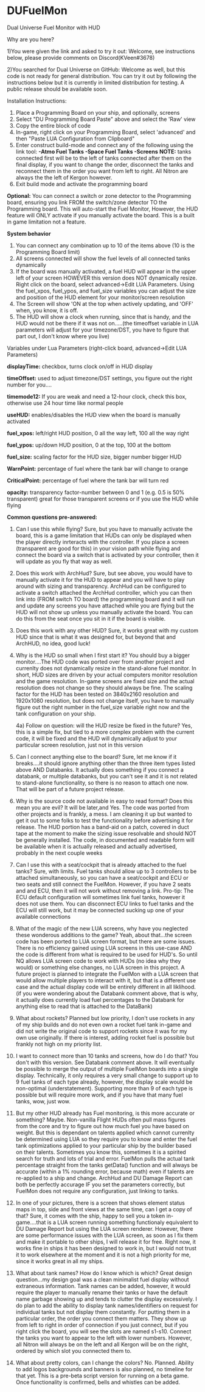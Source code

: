 # DUFuelMon
Dual Universe Fuel Monitor with HUD

Why are you here?

1)You were given the link and asked to try it out: Welcome, see instructions below, please provide comments on Discord(KVeen#3678)

2)You searched for Dual Universe on GitHub: Welcome as well, but this code is not ready for general distribution. You can try it out by following the instructions below but it is currently in limited distribution for testing. A public release should be available soon. 

Installation Instructions:
1) Place a Programming Board on your ship, and optionally, screens
2) Select "DU Programming Board Paste" above and select the 'Raw' view
3) Copy the entire block of code
4) In-game, right click on your Programming Board, select 'advanced' and then "Paste LUA Configuration from Clipboard"
5) Enter construct build-mode and connect any of the following using the link tool:
    **-Atmo Fuel Tanks
    -Space Fuel Tanks
    -Screens**
   **NOTE:** tanks connected first will be to the left of tanks connected after them on the final display, if you want to change the order, disconnect the tanks and reconnect them in the order you want from left to right. All Nitron are always the the left of Kergon however.
6) Exit build mode and activate the programming board

**Optional:** You can connect a switch or zone detector to the Programming board, ensuring you link FROM the switch/zone detector TO the Programming board. This will auto-start the Fuel Monitor, However, the HUD feature will ONLY activate if you manually activate the board. This is a built in game limitation not a feature.

**System behavior**

  1) You can connect any combination up to 10 of the items above (10 is the Programming Board limit)
  2) All screens connected will show the fuel levels of all connected tanks dynamically
  3) If the board was manually activated, a fuel HUD will appear in the upper left of your screen HOWEVER this version does NOT dynamically resize. Right click on the board, select advanced->Edit LUA Parameters. Using the fuel_xpos, fuel_ypos, and fuel_size variables you can adjust the size and position of the HUD element for your monitor/screen resolution
  4) The Screen will show 'ON at the top when actively updating, and 'OFF' when, you know, it is off.
  5) The HUD will show a clock when running, since that is handy, and the HUD would not be there if it was not on.....(the timeoffset variable in LUA parameters will adjust for your timezone/DST, you have to figure that part out, I don't know where you live)

Variables under Lua Parameters (right-click board, advanced->Edit LUA Parameters)

**displayTime:** checkbox, turns clock on/off in HUD display

**timeOffset:** used to adjust timezone/DST settings, you figure out the right number for you....

**timemode12:** If you are weak and need a 12-hour clock, check this box, otherwise use 24 hour time like normal people

**useHUD:** enables/disables the HUD view when the board is manually activated

**fuel_xpos:** left/right HUD position, 0 all the way left, 100 all the way right

**fuel_ypos:** up/down HUD position, 0 at the top, 100 at the bottom

**fuel_size:** scaling factor for the HUD size, bigger number bigger HUD

**WarnPoint:** percentage of fuel where the tank bar will change to orange

**CriticalPoint:** percentage of fuel where the tank bar will turn red

**opacity:** transparency factor-number between 0 and 1 (e.g.  0.5 is 50% transparent) great for those transparent screens or if you use the HUD while flying


**Common questions pre-answered:**

1) Can I use this while flying? Sure, but you have to manually activate the board, this is a game limitation that HUDs can only be displayed when the player directly inrteracts with the controller. If you place a screen (transparent are good for this) in your vision path while flying and connect the board via a switch that is activated by your controller, then it will update as you fly that way as well.

2) Does this work with ArchHud? Sure, but see above, you would have to manually activate it for the HUD to appear and you will have to play around with sizing and transparency. ArchHud can be configured to activate a switch attached the ArchHud controller, which you can then link into (FROM switch TO board) the programming board and it will run and update any screens you have attached while you are flying but the HUD will not show up unless you manually activate the board. You can do this from the seat once you sit in it if the board is visible.

3) Does this work with any other HUD? Sure, it works great with my custom HUD since that is what it was designed for, but beyond that and ArchHUD, no idea, good luck!

4) Why is the HUD so small when I first start it? You should buy a bigger monitor....The HUD code was ported over from another project and currenlty does not dynamically resize in the stand-alone fuel monitor. In short, HUD sizes are driven by your actual computers monitor resolution and the game resolution. In-game screens are fixed size and the actual resolution does not change so they should always be fine. The scaling factor for the HUD has been tested on 3840x2160 resolution and 1920x1080 resolution, but does not change itself, you have to manually figure out the right number in the fuel_size variable right now and the tank configuration on your ship.

    4a) Follow on question: will the HUD resize be fixed in the future? Yes, this is a simple fix, but tied to a more complex problem with the current code, it will be fixed and the HUD will dynamically adjust to your particular screen resolution, just not in this version
  
5) Can I connect anything else to the board? Sure, let me know if it breaks....it should ignore anything other than the three item types listed above AND Databanks. It actually does something if you connect a databank, or multiple databanks, but you can't see it and it is not related to stand-alone functionality, so there is no reason to attach one now. That will be part of a future project release.
6) Why is the source code not available in easy to read format? Does this mean you are evil?  It will be later,and Yes. The code was ported from other projects and is frankly, a mess. I am cleaning it up but wanted to get it out to some folks to test the functionality before advertising it for release. The HUD portion has a band-aid on a patch, covered in duct tape at the moment to make the sizing issue resolvable and should NOT be generally installed. The code, in documented and readable form will be available when it is actually released and actually advertised, probably in the next couple weeks
7) Can I use this with a seat/cockpit that is already attached to the fuel tanks? Sure, with limits. Fuel tanks should allow up to 3 controllers to be attached simultaneously, so you can have a seat/cockpit and ECU or two seats and still connect the FuelMon. However, if you have 2 seats and and ECU, then it will not work without removing a link. Pro-tip: The ECU default configuration will sometimes link fuel tanks, however it does not use them. You can disconnect ECU links to fuel tanks and the ECU will still work, but it may be connected sucking up one of your available connections
8) What of the magic of the new LUA screens, why have you neglected these wonderous additions to the game? Yeah, about that...the screen code has been ported to LUA screen format, but there are some issues. There is no efficiency gained using LUA screens in this use-case AND the code is different from what is required to be used for HUD's. So until NQ allows LUA screen code to work with HUDs (no idea why they would) or something else changes, no LUA screen in this project. A future project is planned to integrate the FuelMon with a LUA screen that would allow multiple players to interact with it, but that is a different use case and the actual display code will be entirely different in all liklihood. (if you were wondering about the Databank comment above, that is why, it actually does currently load fuel percentages to the Databank for anything else to read that is attached to the DataBank)
9) What about rockets? Planned but low priority, I don't use rockets in any of my ship builds and do not even own a rocket fuel tank in-game and did not write the original code to support rockets since it was for my own use originally. If there is interest, adding rocket fuel is possible but frankly not high on my priority list.
10) I want to connect more than 10 tanks and screens, how do I do that? You don't with this version. See Databank comment above. It will eventually be possible to merge the output of multiple FuelMon boards into a single display. Technically, it only requires a very small change to support up to 9 fuel tanks of each type already, however, the display scale would be non-optimal (understatement). Supporting more than 9 of each type is possible but will require more work, and if you have that many fuel tanks, wow, just wow.
11) But my other HUD already has Fuel monitoring, is this more accurate or something? Maybe. Non-vanilla Flight HUDs often pull mass figures from the core and try to figure out how much fuel you have based on weight. But this is dependant on talents applied which cannot currenlty be determined using LUA so they require you to know and enter the fuel tank optimizations applied to your particular ship by the builder based on their talents. Sometimes you know this, sometimes it is a spirited search for truth and lots of trial and error. FuelMon pulls the actual tank percentage straight from the tanks getData() function and will always be accurate (within a 1% rounding error, because math) even if talents are re-applied to a ship and change. ArchHud and DU Damage Report can both be perfectly accurage IF you set the parameters correctly, but FuelMon does not require any configuration, just linking to tanks.
12) In one of your pictures, there is a screen that shows element status maps in top, side and front views at the same time, can I get a copy of that? Sure, it comes with the ship, happy to sell you a token in-game....that is a LUA screen running something functionaly equivalent to DU Damage Report but using the LUA screen renderer. However, there are some performance issues with the LUA screen, as soon as I fix them and make it portable to other ships, I will release it for free. Right now, it works fine in ships it has been designed to work in, but I would not trust it to work elsewhere at the moment and it is not a high priority for me, since it works great in all my ships. 
13) What about tank names? How do I know which is which? Great design question...my design goal was a clean minimalist fuel display without extraneous information. Tank names can be added, however, it would require the player to manually rename their tanks or have the default name garbage showing up and tends to clutter the display excessively. I do plan to add the ability to display tank names/identifiers on request for individual tanks but not display them constantly. For putting them in a particular order, the order you connect them matters. They show up from left to right in order of connection if you just connect, but if you right click the board, you will see the slots are named s1-s10. Connect the tanks you want to appear to the left with lower numbers. However, all Nitron will always be on the left and all Kergon will be on the right, ordered by which slot you connected them to.
14) What about pretty colors, can I change the colors? No. Planned. Ability to add logos backgrounds and banners is also planned, no timeline for that yet. This is a pre-beta script version for running on a beta game. Once functionality is confirmed, bells and whistles can be added.
